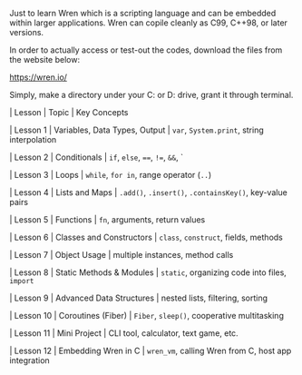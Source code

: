 Just to learn Wren which is a scripting language and can be embedded within larger applications.
Wren can copile cleanly as C99, C++98, or later versions.

In order to actually access or test-out the codes, download the files from the website below:

https://wren.io/

Simply, make a directory under your C: or D: drive, grant it through terminal.

| Lesson       | Topic                         | Key Concepts                 

| Lesson 1   | Variables, Data Types, Output | `var`, `System.print`, string interpolation    

| Lesson 2   | Conditionals                  | `if`, `else`, `==`, `!=`, `&&`, \`                 

| Lesson 3   | Loops                         | `while`, `for in`, range operator (`..`)         

| Lesson 4  | Lists and Maps                | `.add()`, `.insert()`, `.containsKey()`, key-value pairs 

| Lesson 5  | Functions                     | `fn`, arguments, return values    

| Lesson 6  | Classes and Constructors      | `class`, `construct`, fields, methods    

| Lesson 7  | Object Usage                  | multiple instances, method calls   

| Lesson 8  | Static Methods & Modules      | `static`, organizing code into files, `import`  

| Lesson 9  | Advanced Data Structures      | nested lists, filtering, sorting      

| Lesson 10 | Coroutines (Fiber)            | `Fiber`, `sleep()`, cooperative multitasking   

| Lesson 11 | Mini Project                  | CLI tool, calculator, text game, etc.     

| Lesson 12 | Embedding Wren in C           | `wren_vm`, calling Wren from C, host app integration    
